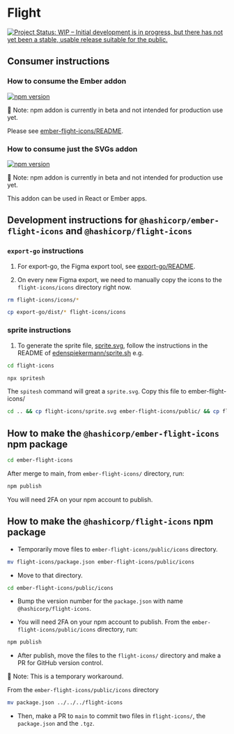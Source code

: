 # Flight

[![Project Status: WIP – Initial development is in progress, but there has not yet been a stable, usable release suitable for the public.](https://www.repostatus.org/badges/latest/wip.svg)](https://www.repostatus.org/#wip)

## Consumer instructions

### How to consume the Ember addon

[![npm version](https://badge.fury.io/js/%40hashicorp%2Fember-flight-icons.svg)](https://badge.fury.io/js/%40hashicorp%2Fember-flight-icons)

🚨 Note: npm addon is currently in beta and not intended for production use yet.

Please see [ember-flight-icons/README](ember-flight-icons/README.md).

### How to consume just the SVGs addon

[![npm version](https://badge.fury.io/js/%40hashicorp%2Fflight-icons.svg)](https://badge.fury.io/js/%40hashicorp%2Fflight-icons)

🚨 Note: npm addon is currently in beta and not intended for production use yet.

This addon can be used in React or Ember apps.

## Development instructions for `@hashicorp/ember-flight-icons` and `@hashicorp/flight-icons`

### `export-go` instructions

1. For export-go, the Figma export tool, see [export-go/README](export-go/README.md).

1. On every new Figma export, we need to manually copy the icons to the `flight-icons/icons` directory right now.

```bash
rm flight-icons/icons/*
```

```bash
cp export-go/dist/* flight-icons/icons
```

### sprite instructions

1. To generate the sprite file, [sprite.svg](ember-flight-icons/public/icons/sprite.svg), follow the instructions in the README of [edenspiekermann/sprite.sh](https://github.com/edenspiekermann/sprite.sh) e.g.

```bash
cd flight-icons
```

```bash
npx spritesh
```

The `spitesh` command will great a `sprite.svg`. Copy this file to ember-flight-icons/

```bash
cd .. && cp flight-icons/sprite.svg ember-flight-icons/public/ && cp flight-icons/_catalog.json ember-flight-icons/public/
```


## How to make the `@hashicorp/ember-flight-icons` npm package

```bash
cd ember-flight-icons
```

After merge to main, from `ember-flight-icons/` directory, run:

```bash
npm publish
```

You will need 2FA on your npm account to publish.

## How to make the `@hashicorp/flight-icons` npm package

- Temporarily move files to `ember-flight-icons/public/icons` directory.

 ```bash
mv flight-icons/package.json ember-flight-icons/public/icons 
```

- Move to that directory.

```bash
cd ember-flight-icons/public/icons
```

- Bump the version number for the `package.json` with name `@hashicorp/flight-icons`.

- You will need 2FA on your npm account to publish. From the `ember-flight-icons/public/icons` directory, run:

```bash
npm publish
```

- After publish, move the files to the `flight-icons/` directory and make a PR for GitHub version control.

🚧 Note: This is a temporary workaround.

From the `ember-flight-icons/public/icons` directory

```bash
mv package.json ../../../flight-icons
```

- Then, make a PR to `main` to commit two files in `flight-icons/`, the `package.json` and the `.tgz`.
